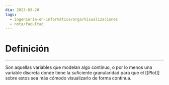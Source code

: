```yaml
---
dia: 2023-03-20
tags:
  - ingeniería-en-informática/orga/Visualizaciones
  - nota/facultad
---
```

# Definición
---
Son aquellas variables que modelan algo continuo, o por lo menos una variable discreta donde tiene la suficiente granularidad para que el [[Plot]] sobre estos sea más cómodo visualizarlo de forma continua.